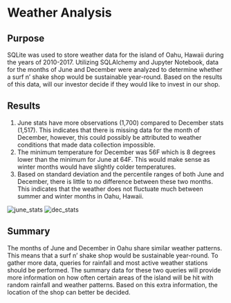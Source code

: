 # Weather Analysis

## Purpose
SQLite was used to store weather data for the island of Oahu, Hawaii during the years of 2010-2017. Utilizing SQLAlchemy and Jupyter Notebook, data for the months of June and December were analyzed to determine whether a surf n’ shake shop would be sustainable year-round. Based on the results of this data, will our investor decide if they would like to invest in our shop.

## Results
1.	June stats have more observations (1,700) compared to December stats (1,517). This indicates that there is missing data for the month of December, however, this could possibly be attributed to weather conditions that made data collection impossible.
2.	The minimum temperature for December was 56F which is 8 degrees lower than the minimum for June at 64F. This would make sense as winter months would have slightly colder temperatures.
3.	Based on standard deviation and the percentile ranges of both June and December, there is little to no difference between these two months. This indicates that the weather does not fluctuate much between summer and winter months in Oahu, Hawaii. 

![june_stats](june_stats.png)
![dec_stats](dec_stats.png)

## Summary
The months of June and December in Oahu share similar weather patterns. This means that a surf n’ shake shop would be sustainable year-round. To gather more data, queries for rainfall and most active weather stations should be performed. The summary data for these two queries will provide more information on how often certain areas of the island will be hit with random rainfall and weather patterns. Based on this extra information, the location of the shop can better be decided. 
